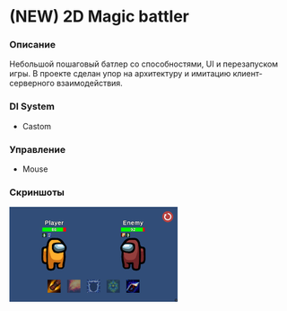 # (NEW) 2D Magic battler

### Описание
Небольшой пошаговый батлер со способностями, UI и перезапуском игры. В проекте сделан упор на архитектуру и имитацию клиент-серверного взаимодействия.

### DI System
- Castom

### Управление
- Mouse

### Скриншоты
<img src="Assets\_project\Art\Screenshots\Screenshot.png" width="300">
